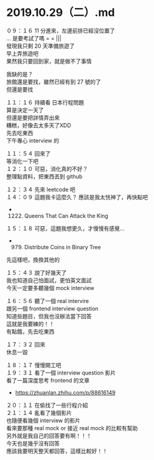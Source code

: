 # 2019.10.29（二）.md

０９：１６ 11 分進來，左邊前排已經沒位置了  
... 是要考試了嗎 = = |||  
發現我只剩 20 天準備旅遊了  
早上弄旅遊吧  
果然我只要回到家，就是做不了事情  

我缺的是？  
旅館還是要找，雖然已經有到 27 號的了  
但還是要找

１１：１６ 持續看 日本行程問題  
算是決定一天了  
但還是要把詳情弄出來  
糟糕，好像去太多天了XDD  
先去吃東西  
下午專心 interview 的  

１１：５４ 回來了  
等消化一下吧  
１２：１０ 可惡，消化真的不好？  
整理點資料，把東西丟到 github  

１２：３４ 先來 leetcode 吧  
１４：０９ 這題我卡這麼久？  應該是我太恍神了，再快點吧
- 1222. Queens That Can Attack the King

１５：１８ 可惡，這題我想更久，才慢慢有感覺...  
- 979. Distribute Coins in Binary Tree

先這樣吧，換換其他的  

１５：４３ 說了好幾天了  
我也知道自己怕面試，更怕英文面試  
今天一定要多聽幾個 mock interview  

１６：５６ 聽了一個 real intervire  
跟另一個 frontend interview question  
知道些題目，但我也沒辦法當下回答  
這就是我要練的！！  
有點餓，先去吃東西  

１７：３２ 回來  
休息一毀  

１８：１７ 慢慢開工吧  
１９：３１ 看了一個 interview question 影片  
看了一篇深度思考 frontend 的文章  
- https://zhuanlan.zhihu.com/p/88616149

２０：１１ 在偷找了一些行程介紹  
２１：１４ 亂看了幾個影片  
也隨便看幾個 interview 的影片  
看來要那種 real mock or 接近 real mock 的比較有幫助  
另外就是我自己的回答要有啊！！！  
今天也是幾乎沒有回答  
應該我要明天整天都回答，這樣比較好！！  

